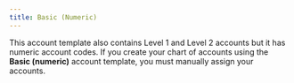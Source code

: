 ```yaml
---
title: Basic (Numeric)
---
```



This account template also contains Level 1 and Level 2 accounts but  it has numeric account codes. If you create your chart of accounts using  the **Basic (numeric)** account template,  you must manually assign your accounts.
